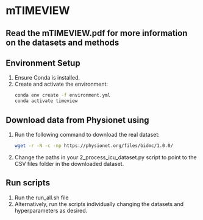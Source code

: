 # mTIMEVIEW

## Read the mTIMEVIEW.pdf for more information on the datasets and methods

## Environment Setup
1. Ensure Conda is installed.
2. Create and activate the environment:
   ```bash
   conda env create -f environment.yml
   conda activate timeview

## Download data from Physionet using
1. Run the following command to download the real dataset:

   ```bash
   wget -r -N -c -np https://physionet.org/files/bidmc/1.0.0/

2. Change the paths in your 2_process_icu_dataset.py script to point to the CSV files folder in the downloaded dataset.

## Run scripts
1. Run the run_all.sh file
2. Alternatively, run the scripts individually changing the datasets and hyperparameters as desired.



